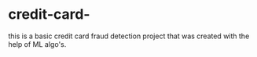 # credit-card-
this is a basic credit card fraud detection project that was created with the help of ML algo's.
